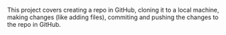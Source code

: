 This project covers creating a repo in GitHub, cloning it to a local machine, making changes (like adding files), commiting and pushing the changes to the repo in GitHub.
